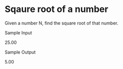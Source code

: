 # Sqaure root of a number

Given a number N, find the square root of that number.

Sample Input

25.00

Sample Output

5.00
